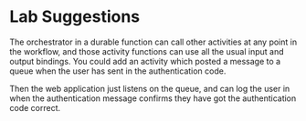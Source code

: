 # Lab Suggestions

The orchestrator in a durable function can call other activities at any point in the workflow, and those activity functions can use all the usual input and output bindings. You could add an activity which posted a message to a queue when the user has sent in the authentication code.

Then the web application just listens on the queue, and can log the user in when the authentication message confirms they have got the authentication code correct.
